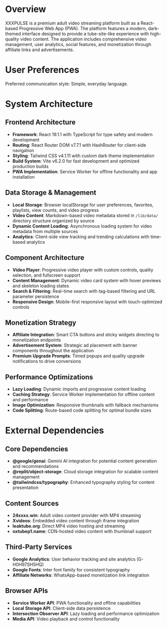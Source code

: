 # Overview

XXXPULSE is a premium adult video streaming platform built as a React-based Progressive Web App (PWA). The platform features a modern, dark-themed interface designed to provide a tube-site-like experience with high-quality video content. The application includes comprehensive video management, user analytics, social features, and monetization through affiliate links and advertisements.

# User Preferences

Preferred communication style: Simple, everyday language.

# System Architecture

## Frontend Architecture
- **Framework**: React 19.1.1 with TypeScript for type safety and modern development
- **Routing**: React Router DOM v7.7.1 with HashRouter for client-side navigation
- **Styling**: Tailwind CSS v4.1.11 with custom dark theme implementation
- **Build System**: Vite v6.2.0 for fast development and optimized production builds
- **PWA Implementation**: Service Worker for offline functionality and app installation

## Data Storage & Management
- **Local Storage**: Browser localStorage for user preferences, favorites, playlists, view counts, and video progress
- **Video Content**: Markdown-based video metadata stored in `/lib/data/` directory structure organized by source
- **Dynamic Content Loading**: Asynchronous loading system for video metadata from multiple sources
- **Analytics**: Client-side view tracking and trending calculations with time-based analytics

## Component Architecture
- **Video Player**: Progressive video player with custom controls, quality selection, and fullscreen support
- **Content Management**: Dynamic video card system with hover previews and skeleton loading states
- **Search & Filtering**: Real-time search with tag-based filtering and URL parameter persistence
- **Responsive Design**: Mobile-first responsive layout with touch-optimized controls

## Monetization Strategy
- **Affiliate Integration**: Smart CTA buttons and sticky widgets directing to monetization endpoints
- **Advertisement System**: Strategic ad placement with banner components throughout the application
- **Premium Upgrade Prompts**: Timed popups and quality upgrade notifications to drive conversions

## Performance Optimizations
- **Lazy Loading**: Dynamic imports and progressive content loading
- **Caching Strategy**: Service Worker implementation for offline content and performance
- **Image Optimization**: Responsive thumbnails with fallback mechanisms
- **Code Splitting**: Route-based code splitting for optimal bundle sizes

# External Dependencies

## Core Dependencies
- **@google/genai**: Gemini AI integration for potential content generation and recommendations
- **@replit/object-storage**: Cloud storage integration for scalable content management
- **@tailwindcss/typography**: Enhanced typography styling for content presentation

## Content Sources
- **24xxxx.win**: Adult video content provider with MP4 streaming
- **Xvideos**: Embedded video content through iframe integration
- **leaktube.org**: Direct MP4 video hosting and streaming
- **oxtubep1.name**: CDN-hosted video content with thumbnail support

## Third-Party Services
- **Google Analytics**: User behavior tracking and site analytics (G-H0H97SH5HQ)
- **Google Fonts**: Inter font family for consistent typography
- **Affiliate Networks**: WhatsApp-based monetization link integration

## Browser APIs
- **Service Worker API**: PWA functionality and offline capabilities
- **Local Storage API**: Client-side data persistence
- **Intersection Observer API**: Lazy loading and performance optimization
- **Media API**: Video playback and control functionality
